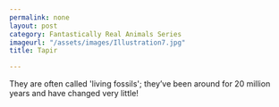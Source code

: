 ```yaml
---
permalink: none
layout: post
category: Fantastically Real Animals Series
imageurl: "/assets/images/Illustration7.jpg"
title: Tapir

---
```


They are often called 'living fossils'; they’ve been around for 20 million years and have changed very little!
